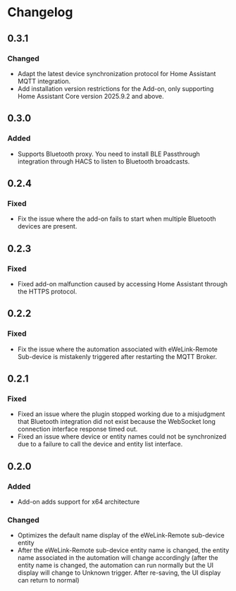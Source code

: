 # Changelog  

## 0.3.1  
### Changed  
- Adapt the latest device synchronization protocol for Home Assistant MQTT integration.
- Add installation version restrictions for the Add-on, only supporting Home Assistant Core version 2025.9.2 and above.

## 0.3.0  
### Added  
- Supports Bluetooth proxy. You need to install BLE Passthrough integration through HACS to listen to Bluetooth broadcasts.

## 0.2.4  
### Fixed  
- Fix the issue where the add-on fails to start when multiple Bluetooth devices are present.

## 0.2.3  
### Fixed  
- Fixed add-on malfunction caused by accessing Home Assistant through the HTTPS protocol.

## 0.2.2  
### Fixed  
- Fix the issue where the automation associated with eWeLink-Remote Sub-device is mistakenly triggered after restarting the MQTT Broker.

## 0.2.1  
### Fixed  
- Fixed an issue where the plugin stopped working due to a misjudgment that Bluetooth integration did not exist because the WebSocket long connection interface response timed out.
- Fixed an issue where device or entity names could not be synchronized due to a failure to call the device and entity list interface.

## 0.2.0  
### Added  
- Add-on adds support for x64 architecture  
### Changed  
- Optimizes the default name display of the eWeLink-Remote sub-device entity  
- After the eWeLink-Remote sub-device entity name is changed, the entity name associated in the automation will change accordingly (after the entity name is changed, the automation can run normally but the UI display will change to Unknown trigger. After re-saving, the UI display can return to normal)